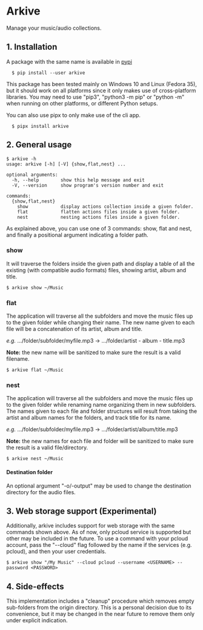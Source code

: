 # Arkive

Manage your music/audio collections.

## 1. Installation

A package with the same name is available in [pypi](https://pypi.org/project/arkive)

```
  $ pip install --user arkive
```

This package has been tested mainly on Windows 10 and Linux (Fedora 35), but it should work on all platforms since it
only makes use of cross-platform libraries. You may need to use "pip3", "python3 -m pip" or "python -m" when running on
other platforms, or different Python setups.

You can also use pipx to only make use of the cli app.

```
  $ pipx install arkive
```

## 2. General usage

```
$ arkive -h
usage: arkive [-h] [-V] {show,flat,nest} ...

optional arguments:
  -h, --help        show this help message and exit
  -V, --version     show program's version number and exit

commands:
  {show,flat,nest}
    show            display actions collection inside a given folder.
    flat            flatten actions files inside a given folder.
    nest            nesting actions files inside a given folder.
```

As explained above, you can use one of 3 commands: show, flat and nest, and finally a positional argument indicating a
folder path.

### show

It will traverse the folders inside the given path and display a table of all the existing (with compatible audio
formats) files, showing artist, album and title.

```
$ arkive show ~/Music
```

### flat

The application will traverse all the subfolders and move the music files up to the given folder while changing their
name. The new name given to each file will be a concatenation of its artist, album and title.

*e.g.* .../folder/subfolder/myfile.mp3 -> .../folder/artist - album - title.mp3

**Note:** the new name will be sanitized to make sure the result is a valid filename.

```
$ arkive flat ~/Music
```

### nest

The application will traverse all the subfolders and move the music files up to the given folder while renaming name
organizing them in new subfolders. The names given to each file and folder structures will result from taking the artist
and album names for the folders, and track title for its name.

*e.g.* .../folder/subfolder/myfile.mp3 -> .../folder/artist/album/title.mp3

**Note:** the new names for each file and folder will be sanitized to make sure the result is a valid file/directory.

```
$ arkive nest ~/Music
```

#### Destination folder

An optional argument "-o/-output" may be used to change the destination directory for the audio files.

## 3. Web storage support (Experimental)

Additionally, arkive includes support for web storage with the same commands shown above. As of now, only pcloud service
is supported but other may be included in the future. To use a command with your pcloud account, pass the "--cloud" flag
followed by the name if the services (e.g. pcloud), and then your user credentials.

```
$ arkive show "/My Music" --cloud pcloud --username <USERNAME> --password <PASSWORD>
```

## 4. Side-effects

This implementation includes a "cleanup" procedure which removes empty sub-folders from the origin directory. This is a
personal decision due to its convenience, but it may be changed in the near future to remove them only under explicit
indication.